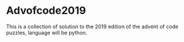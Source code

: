 # Advofcode2019

This is a collection of solution to the 2019 edition of the advent of code puzzles, language will be python.
